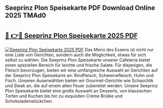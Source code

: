 ## Seeprinz Plon Speisekarte PDF Download Online 2025 TMAd0

# <h2><a href="http://gcb2zu.nevu.top/?p=Seeprinz+Plon+Speisekarte">🔗 👉🔴 Seeprinz Plon Speisekarte 2025 PDF</a></h2>

[![Seeprinz Plon Speisekarte 2025 PDF](https://i.imgur.com/dBaPXMq.png)](http://gcb2zu.nevu.top/?p=Seeprinz+Plon+Speisekarte)
Das Menü des Essens ist nicht nur eine Liste von Gerichten, sondern auch die Möglichkeit, etwas für sich selbst zu wählen. Die Seeprinz Plon Speisekarte unserer Cafeteria bietet einen speziellen Bereich für leichte und frische Salate. Für diejenigen, die Fleisch bevorzugen, bieten wir eine umfangreiche Auswahl an Gerichten auf der Seeprinz Plon Speisekarte an: Rindfleisch, Schweinefleisch, Huhn und Fisch. Unseren Auserwählten bieten wir Gourmet-Gerichte wie Schaschlik und Steak an, die auf einem alten Feuer zubereitet werden. Unsere Seeprinz Plon Speisekarte bietet eine große Auswahl an Desserts, von klassischen Torten und Kuchen bis hin zu exquisiten Crème Brûlée und Schokoladenstückchen.
